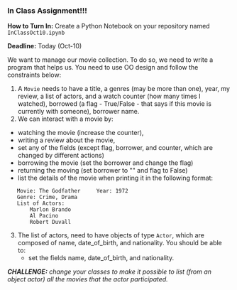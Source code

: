 ### In Class Assignment!!! ###

**How to Turn In:** Create a Python Notebook on your repository named `InClassOct10.ipynb`

**Deadline:** Today (Oct-10)

We want to manage our movie collection. To do so, we need to write a program that helps us. You need to use OO design and follow the constraints below:

1. A `Movie` needs to have a title, a genres (may be more than one), year, my review, a list of actors, and a watch counter (how many times I watched), borrowed (a flag - True/False - that says if this movie is currently with someone), borrower name.
2. We can interact with a movie by: 
  - watching the movie (increase the counter), 
  - writing a review about the movie, 
  - set any of the fields (except flag, borrower, and counter, which are changed by different actions)
  - borrowing the movie (set the borrower and change the flag)
  - returning the moving (set borrower to "" and flag to False)
  - list the details of the movie when printing it in the following format:
  ```
     Movie: The Godfather     Year: 1972
     Genre: Crime, Drama
     List of Actors:
         Marlon Brando
         Al Pacino
         Robert Duvall
  ```
  
3. The list of actors, need to have objects of type `Actor`, which are composed of name, date_of_birth, and nationality. You should be able to:
    - set the fields name, date_of_birth, and nationality.


***CHALLENGE:*** *change your classes to make it possible to list (from an object actor) all the movies that the actor participated.* 
